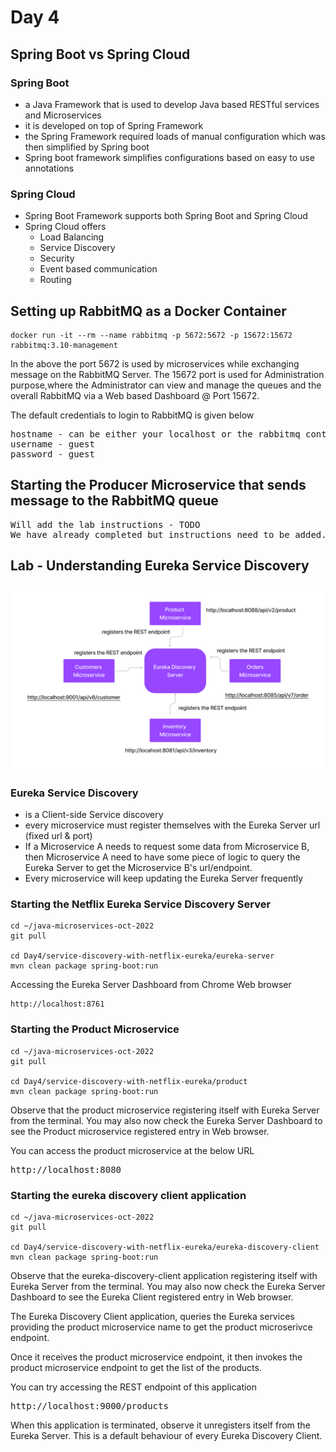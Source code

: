 # Day 4

## Spring Boot vs Spring Cloud

### Spring Boot
- a Java Framework that is used to develop Java based RESTful services and Microservices
- it is developed on top of Spring Framework
- the Spring Framework required loads of manual configuration which was then simplified by Spring boot
- Spring boot framework simplifies configurations based on easy to use annotations

### Spring Cloud
- Spring Boot Framework supports both Spring Boot and Spring Cloud
- Spring Cloud offers
   - Load Balancing
   - Service Discovery
   - Security
   - Event based communication
   - Routing 

## Setting up RabbitMQ as a Docker Container
```
docker run -it --rm --name rabbitmq -p 5672:5672 -p 15672:15672 rabbitmq:3.10-management
```

In the above the port 5672 is used by microservices while exchanging message on the RabbitMQ Server. The 15672 port is used for Administration purpose,where the Administrator can view and manage the queues and the overall RabbitMQ via a Web based Dashboard @ Port 15672.  

The default credentials to login to RabbitMQ is given below
<pre>
hostname - can be either your localhost or the rabbitmq container ip
username - guest
password - guest
</pre>

## Starting the Producer Microservice that sends message to the RabbitMQ queue
<pre>
Will add the lab instructions - TODO
We have already completed but instructions need to be added.
</pre>

## Lab - Understanding Eureka Service Discovery

![Eureka Service Discovery](eureka-service-discovery.png)

### Eureka Service Discovery
- is a Client-side Service discovery
- every microservice must register themselves with the Eureka Server url (fixed url & port)
- If a Microservice A needs to request some data from Microservice B, then Microservice A need to have some piece of logic to query the Eureka Server to get the Microservice B's url/endpoint.
- Every microservice will keep updating the Eureka Server frequently

### Starting the Netflix Eureka Service Discovery Server
```
cd ~/java-microservices-oct-2022
git pull

cd Day4/service-discovery-with-netflix-eureka/eureka-server
mvn clean package spring-boot:run
```

Accessing the Eureka Server Dashboard from Chrome Web browser
```
http://localhost:8761
```

### Starting the Product Microservice
```
cd ~/java-microservices-oct-2022
git pull

cd Day4/service-discovery-with-netflix-eureka/product
mvn clean package spring-boot:run
```
Observe that the product microservice registering itself with Eureka Server from the terminal.
You may also now check the Eureka Server Dashboard to see the Product microservice registered entry in Web browser.

You can access the product microservice at the below URL
<pre>
http://localhost:8080
</pre>

### Starting the eureka discovery client application
```
cd ~/java-microservices-oct-2022
git pull

cd Day4/service-discovery-with-netflix-eureka/eureka-discovery-client
mvn clean package spring-boot:run
```

Observe that the eureka-discovery-client application registering itself with Eureka Server from the terminal.
You may also now check the Eureka Server Dashboard to see the Eureka Client registered entry in Web browser.

The Eureka Discovery Client application, queries the Eureka services providing the product microservice name to get the product microserivce endpoint.

Once it receives the product microservice endpoint, it then invokes the product microservice endpoint to get the list of the products.

You can try accessing the REST endpoint of this application
<pre>
http://localhost:9000/products
</pre>

When this application is terminated, observe it unregisters itself from the Eureka Server. This is a default behaviour of every Eureka Discovery Client.
